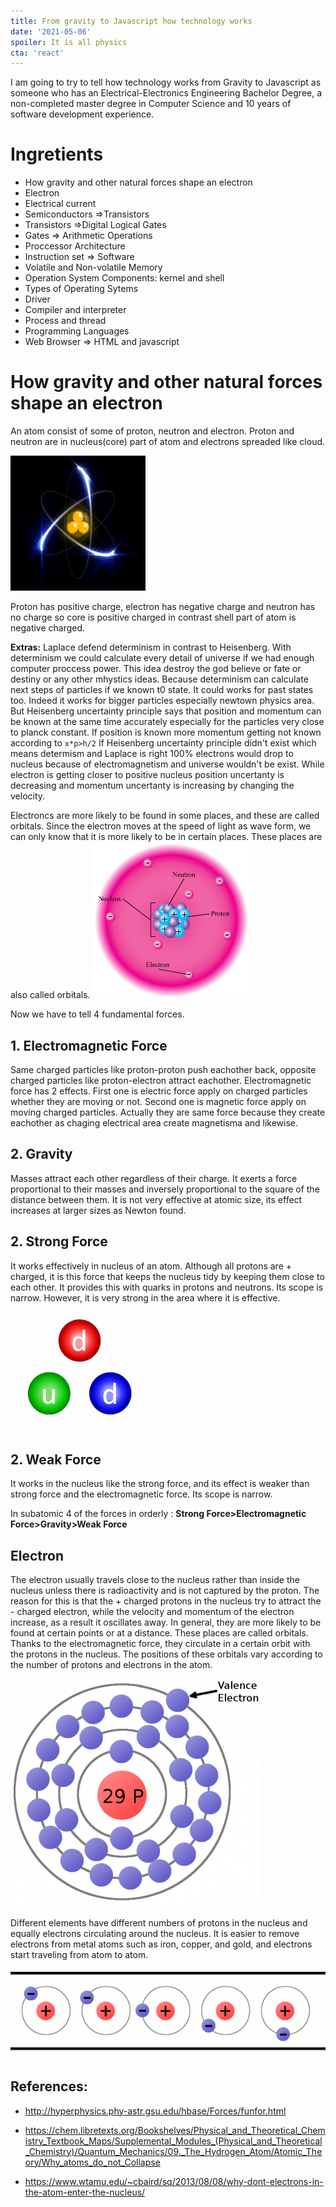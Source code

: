 ```yaml
---
title: From gravity to Javascript how technology works
date: '2021-05-06'
spoiler: It is all physics
cta: 'react'
---
```


I am going to try to tell how technology works from Gravity to Javascript as someone who has an Electrical-Electronics Engineering Bachelor Degree, a non-completed master degree in Computer Science and 10 years of software development experience.

# Ingretients

- How gravity and other natural forces shape an electron
- Electron
- Electrical current
- Semiconductors =>Transistors
- Transistors =>Digital Logical Gates
- Gates => Arithmetic Operations
- Proccessor Architecture
- Instruction set => Software
- Volatile and Non-volatile Memory
- Operation System Components: kernel and shell
- Types of Operating Sytems
- Driver 
- Compiler and interpreter 
- Process and thread
- Programming Languages 
- Web Browser => HTML and javascript

# How gravity and other natural forces shape an electron
An atom consist of some of proton, neutron and electron. Proton and neutron are in nucleus(core) part of atom and electrons spreaded like cloud. 

![Atom](./atom.gif)

Proton has positive charge, electron has negative charge and neutron has no charge so core is positive charged in contrast shell part of atom is negative charged.

**Extras:** Laplace defend determinism in contrast to Heisenberg. With determinism we could calculate every detail of universe if we had enough computer proccess power. This idea destroy the god believe or fate or destiny or any other mhystics ideas. Because determinism can calculate next steps of particles if we known t0 state. It could works for past states too. Indeed it works for bigger particles especially newtown physics area. But Heisenberg uncertainty principle says that position and momentum can be known at the same time accurately especially for the particles very close to planck constant. If position is known more momentum getting not known according to ````x*p>h/2````
If Heisenberg uncertainty principle didn't exist which means determism and Laplace is right 100% electrons would drop to nucleus because of electromagnetism and universe wouldn't be exist.  While electron is getting closer to positive nucleus position uncertanty is decreasing and momentum uncertanty is increasing by changing the velocity.

Electroncs are more likely to be found in some places, and these are called orbitals. Since the electron moves at the speed of light as wave form, we can only know that it is more likely to be in certain places. These places are also called orbitals.
![Atom](./atom.png)

Now we have to tell 4 fundamental forces.
## 1. Electromagnetic  Force 
Same charged particles like proton-proton push eachother back, opposite charged particles like proton-electron attract eachother. Electromagnetic force has 2 effects. First one is electric force apply on charged particles whether they are moving or not. Second one is magnetic force apply on moving charged particles. Actually they are same force because they create eachother as chaging electrical area create magnetisma and likewise. 

## 2. Gravity
Masses attract each other regardless of their charge. It exerts a force proportional to their masses and inversely proportional to the square of the distance between them. It is not very effective at atomic size, its effect increases at larger sizes as Newton found.
## 2. Strong Force
It works effectively in nucleus of an atom. Although all protons are + charged, it is this force that keeps the nucleus tidy by keeping them close to each other. It provides this with quarks in protons and neutrons. Its scope is narrow. However, it is very strong in the area where it is effective.
![Strong Force](./strong_force.gif)
## 2. Weak Force 
It works in the nucleus like the strong force, and its effect is weaker than strong force and the electromagnetic force. Its scope is narrow.

In subatomic 4 of the forces in orderly : **Strong Force>Electromagnetic  Force>Gravity>Weak Force**

## Electron
The electron usually travels close to the nucleus rather than inside the nucleus unless there is radioactivity and is not captured by the proton. The reason for this is that the + charged protons in the nucleus try to attract the - charged electron, while the velocity and momentum of the electron increase, as a result it oscillates away. In general, they are more likely to be found at certain points or at a distance. These places are called orbitals. Thanks to the electromagnetic force, they circulate in a certain orbit with the protons in the nucleus. The positions of these orbitals vary according to the number of protons and electrons in the atom.

![Electron Orbitals](./electron_orbital.png)

Different elements have different numbers of protons in the nucleus and equally electrons circulating around the nucleus. It is easier to remove electrons from metal atoms such as iron, copper, and gold, and electrons start traveling from atom to atom.


![Electrons Stream](./electron_stream.gif)



## References: 
* http://hyperphysics.phy-astr.gsu.edu/hbase/Forces/funfor.html

* https://chem.libretexts.org/Bookshelves/Physical_and_Theoretical_Chemistry_Textbook_Maps/Supplemental_Modules_(Physical_and_Theoretical_Chemistry)/Quantum_Mechanics/09._The_Hydrogen_Atom/Atomic_Theory/Why_atoms_do_not_Collapse

* https://www.wtamu.edu/~cbaird/sq/2013/08/08/why-dont-electrons-in-the-atom-enter-the-nucleus/
